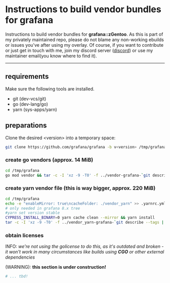 # Instructions to build vendor bundles for grafana

Instructions to build vendor bundles for __grafana::zGentoo__. As this is part of my privately maintained repo, please do not blame any non-working ebuilds or issues you've after using my overlay. Of course, if you want to contribute or just get in touch with me, join my discord server ([discord](https://discord.gg/f8xbb6g)) or use my maintainer email(you know where to find it).

---

## requirements

Make sure the following tools are installed.

- git (dev-vcs/git)
- go (dev-lang/go)
- yarn (sys-apps/yarn)

## preparations

Clone the desired \<version\> into a temporary space:

```bash
git clone https://github.com/grafana/grafana -b v<version> /tmp/grafana
```

### create go vendors (approx. 14 MiB)

```bash
cd /tmp/grafana
go mod vendor && tar -c -I 'xz -9 -T0' -f ../vendor-grafana-`git describe --tags | sed -E "s/v([0-9.]+)/\1/g"`.tar.xz vendor
```

### create yarn vendor file (this is way bigger, approx. 220 MiB)

```bash
cd /tmp/grafana
echo -e "enableMirror: true\ncacheFolder: ./vendor_yarn" >> .yarnrc.yml
# only needed in grafana 8.x tree
#yarn set version stable
CYPRESS_INSTALL_BINARY=0 yarn cache clean --mirror && yarn install
tar -c -I 'xz -9 -T0' -f ../vendor_yarn-grafana-`git describe --tags | sed -E "s/v([0-9.]+)/\1/g"`.tar.xz vendor_yarn
```

### obtain licenses

INFO: _we're not using the golicense to do this, as it's outdated and broken - it won't work in many circumstances like builds using __CGO__ or other external dependencies_

\(WARNING\): __this section is under construction!__

```bash
# ... tbd!
```
